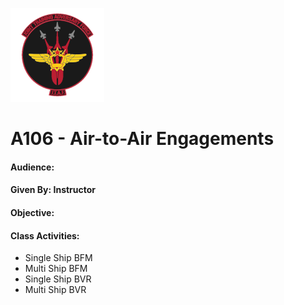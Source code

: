 ![JTAF Logo](../img/Logo.png)

# A106 - Air-to-Air Engagements
#### Audience:
#### Given By: Instructor
#### Objective:

#### Class Activities:
  * Single Ship BFM
  * Multi Ship BFM
  * Single Ship BVR
  * Multi Ship BVR
